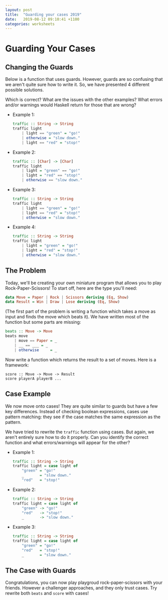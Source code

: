 ```yaml
---
layout: post
title:  "Guarding your cases 2019"
date:   2019-08-12 09:10:41 +1100
categories: worksheets
---
```



# Guarding Your Cases

## Changing the Guards
Below is a function that uses guards. However, guards are so confusing that we aren't quite sure how to write it. So, we have presented 4 different possible solutions. 

Which is correct? What are the issues with the other examples? What errors and/or warnings would Haskell return for those that are wrong?

- Example 1:
    ```haskell
    traffic :: String -> String
    traffic light
        | light == "green" = "go!"
        | otherwise = "slow down."
        | light == "red" = "stop!"
    ```
- Example 2:
    ```haskell
    traffic :: [Char] -> [Char]
    traffic light
        | light = "green" == "go!"
        | light = "red" == "stop!"
        | otherwise == "slow down."
    ```
    
- Example 3:
    ```haskell
    traffic :: String -> String
    traffic light
        | light == "green" = "go!"
        | light == "red" = "stop!"
        | otherwise = "slow down."
    ```

- Example 4:
    ```haskell
    traffic :: String -> String
    traffic light
        | light = "green" = "go!"
        | light = "red" = "stop!"
        | otherwise = "slow down."
    ```



## The Problem

Today, we'll be creating your own miniature program that allows you to play Rock-Paper-Scissors! To start off, here are the type you'll need:
```haskell
data Move = Paper | Rock | Scissors deriving (Eq, Show)
data Result = Win | Draw | Lose deriving (Eq, Show)
```
(The first part of the problem is writing a function which takes a move as input and finds the move which beats it). We have written most of the function but some parts are missing:

```haskell
beats :: Move -> Move
beats move
    | move == Paper = _
    | __ == ___ = _
    | otherwise     = _
```

Now write a function which returns the result to a set of moves. Here is a framework:

```
score :: Move -> Move -> Result
score playerA playerB ...
```

## Case Example
We now move onto cases! They are quite similar to guards but have a few key differences. Instead of checking boolean expressions, cases use pattern matching: they see if the case matches the same expression as the pattern.

We have tried to rewrite the ```traffic``` function using cases. But again, we aren't entirely sure how to do it properly. Can you identify the correct function and what errors/warnings will appear for the other?

- Example 1:
    ```haskell
    traffic :: String -> String
    traffic light = case light of
        "green" = "go!"
        _       = "slow down."
        "red"   = "stop!"
    ```
- Example 2:
    ```haskell
    traffic :: String -> String
    traffic light = case light of
        "green" -> "go!"
        "red"   -> "stop!"
        _       -> "slow down."
    ```
- Example 3:
    ```haskell
    traffic :: String -> String
    traffic light = case light of
        "green" = "go!"
        "red"   = "stop!"
        _       = "slow down."
    ```

## The Case with Guards
Congratulations, you can now play playgroud rock-paper-scissors with your friends. However a challenger approaches, and they only trust cases. Try rewrite both ```beats``` and ```score``` with cases!
